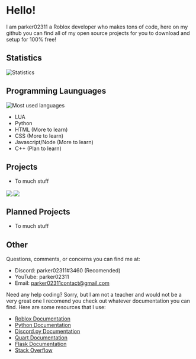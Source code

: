 # Hello! 

I am parker02311 a Roblox developer who makes tons of code, here on my github you can find all of my open source projects for you to download and setup for 100% free!

## Statistics

![Statistics](https://github-readme-stats.vercel.app/api?username=parker02311&count_private=true&theme=blue-green)

## Programming Launguages

![Most used languages](https://github-readme-stats.vercel.app/api/top-langs/?username=parker02311&theme=blue-green)  

- LUA
- Python
- HTML (More to learn)
- CSS (More to learn)
- Javascript/Node (More to learn)
- C++ (Plan to learn)

## Projects

- To much stuff

<a href="https://github.com/redon-tech/roblox-purchasing-hub">
  <img align="center" src="https://github-readme-stats.vercel.app/api/pin/?username=redon-tech&repo=roblox-purchasing-hub&theme=blue-green" />
</a>
<a href="https://github.com/redon-tech/redon-tech-fire-system">
  <img align="center" src="https://github-readme-stats.vercel.app/api/pin/?username=redon-tech&repo=redon-tech-fire-system&theme=blue-green" />
</a>

## Planned Projects

- To much stuff

## Other

Questions, comments, or concerns you can find me at:
- Discord: parker02311#3460 (Recomended)
- YouTube: parker02311
- Email: parker02311contact@gmail.com

Need any help coding?
Sorry, but I am not a teacher and would not be a very great one I recomend you check out whatever documentation you can find. Here are some resources that I use:
- [Roblox Documentation](https://developer.roblox.com/)
- [Python Documentation](https://www.python.org/doc/)
- [Discord.py Documentation](https://discordpy.readthedocs.io/)
- [Quart Documentation](https://pgjones.gitlab.io/quart/)
- [Flask Documentation](https://flask.palletsprojects.com/)
- [Stack Overflow](https://stackoverflow.com/)
